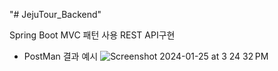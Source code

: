 "# JejuTour_Backend" 

Spring Boot MVC 패턴 사용 REST API구현

- PostMan 결과 예시
![Screenshot 2024-01-25 at 3 24 32 PM](https://github.com/freedomseok8047/Jeju_Tour_BackEnd/assets/112673222/06d7d414-2a33-43a4-9b66-36f549214461)

